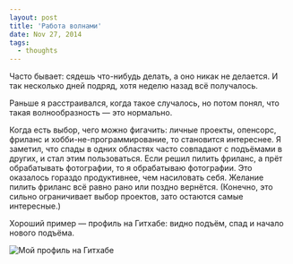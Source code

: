 ```yaml
---
layout: post
title: 'Работа волнами'
date: Nov 27, 2014
tags:
  - thoughts
---
```


Часто бывает: сядешь что-нибудь делать, а оно никак не делается. И так несколько дней подряд, хотя неделю назад всё получалось.

Раньше я расстраивался, когда такое случалось, но потом понял, что такая волнообразность — это нормально.

Когда есть выбор, чего можно фигачить: личные проекты, опенсорс, фриланс и хобби-не-программирование, то становится интереснее. Я заметил, что спады в одних областях часто совпадают с подъёмами в других, и стал этим пользоваться. Если решил пилить фриланс, а прёт обрабатывать фотографии, то я обрабатываю фотографии. Это оказалось гораздо продуктивнее, чем насиловать себя. Желание пилить фриланс всё равно рано или поздно вернётся. (Конечно, это сильно ограничивает выбор проектов, зато остаются самые интересные.)

Хороший пример — профиль на Гитхабе: видно подъём, спад и начало нового подъёма.

![Мой профиль на Гитхабе](/images/github_profile.png)
